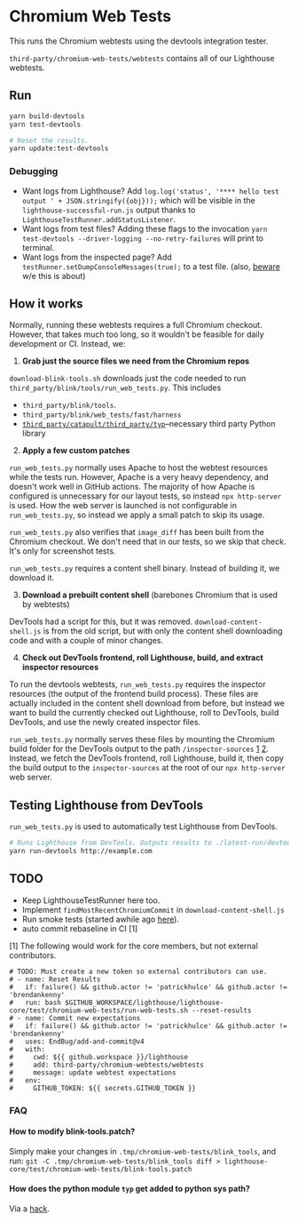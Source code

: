 # Chromium Web Tests

This runs the Chromium webtests using the devtools integration tester.

`third-party/chromium-web-tests/webtests` contains all of our Lighthouse webtests.

## Run

```sh
yarn build-devtools
yarn test-devtools

# Reset the results.
yarn update:test-devtools
```

### Debugging

* Want logs from Lighthouse? Add `log.log('status', '**** hello test output ' + JSON.stringify({obj}));` which will be visible in the `lighthouse-successful-run.js` output thanks to `LighthouseTestRunner.addStatusListener`.
* Want logs from test files? Adding these flags to the invocation `yarn test-devtools --driver-logging --no-retry-failures` will print to terminal.
* Want logs from the inspected page? Add `testRunner.setDumpConsoleMessages(true);` to a test file. (also, [beware](https://source.chromium.org/chromium/chromium/src/+/master:content/web_test/renderer/web_view_test_proxy.cc;l=125-129;drc=437e5d9a05535b9e2cd7b983f78b23ebc3d92b3f) w/e this is about)


## How it works

Normally, running these webtests requires a full Chromium checkout. However, that takes much too long, so it wouldn't be feasible for daily development or CI. Instead, we:

1) **Grab just the source files we need from the Chromium repos**

`download-blink-tools.sh` downloads just the code needed to run `third_party/blink/tools/run_web_tests.py`. This includes

* `third_party/blink/tools`.
* `third_party/blink/web_tests/fast/harness`
* [`third_party/catapult/third_party/typ`](https://source.chromium.org/chromium/chromium/src/+/master:third_party/catapult/third_party/typ/)–necessary third party Python library

2) **Apply a few custom patches**

`run_web_tests.py` normally uses Apache to host the webtest resources while the tests run. However, Apache is a very heavy dependency, and doesn't work well in GitHub actions. The majority of how Apache is configured is unnecessary for our layout tests, so instead `npx http-server` is used. How the web server is launched is not configurable in `run_web_tests.py`, so instead we apply a small patch to skip its usage.

`run_web_tests.py` also verifies that `image_diff` has been built from the Chromium checkout. We don't need that in our tests, so we skip that check. It's only for screenshot tests.

`run_web_tests.py` requires a content shell binary. Instead of building it, we download it.

3) **Download a prebuilt content shell** (barebones Chromium that is used by webtests)

DevTools had a script for this, but it was removed. `download-content-shell.js` is from the old script, but with only the content shell downloading code and with a couple of minor changes.

4) **Check out DevTools frontend, roll Lighthouse, build, and extract inspector resources**

To run the devtools webtests, `run_web_tests.py` requires the inspector resources (the output of the frontend build process). These files are actually included in the content shell download from before, but instead we want to build the currently checked out Lighthouse, roll to DevTools, build DevTools, and use the newly created inspector files.

`run_web_tests.py` normally serves these files by mounting the Chromium build folder for the DevTools output to the path `/inspector-sources` [1](https://source.chromium.org/chromium/chromium/src/+/master:third_party/blink/tools/blinkpy/web_tests/port/base.py;l=1280;drc=e8e4dcd1d1684251c33cda9b9fc93d7ea808e4bd) [2](https://source.chromium.org/chromium/chromium/src/+/master:third_party/blink/tools/blinkpy/web_tests/servers/apache_http.py;l=118;drc=32408e19204a7ffceebfe774d7e99f2041cf4338). Instead, we fetch the DevTools frontend, roll Lighthouse, build it, then copy the build output to the `inspector-sources` at the root of our `npx http-server` web server.

## Testing Lighthouse from DevTools

`run_web_tests.py` is used to automatically test Lighthouse from DevTools.

```sh
# Runs Lighthouse from DevTools. Outputs results to ./latest-run/devtools-lhr.json.
yarn run-devtools http://example.com
```

## TODO

* Keep LighthouseTestRunner here too.
* Implement `findMostRecentChromiumCommit` in `download-content-shell.js`
* Run smoke tests (started awhile ago [here](https://chromium-review.googlesource.com/c/chromium/src/+/1739566/3/third_party/blink/web_tests/http/tests/devtools/audits/audits-smoke-run.js)).
* auto commit rebaseline in CI [1]

[1] The following would work for the core members, but not external contributors.
```
# TODO: Must create a new token so external contributors can use.
# - name: Reset Results
#   if: failure() && github.actor != 'patrickhulce' && github.actor != 'brendankenny'
#   run: bash $GITHUB_WORKSPACE/lighthouse/lighthouse-core/test/chromium-web-tests/run-web-tests.sh --reset-results
# - name: Commit new expectations
#   if: failure() && github.actor != 'patrickhulce' && github.actor != 'brendankenny'
#   uses: EndBug/add-and-commit@v4
#   with:
#     cwd: ${{ github.workspace }}/lighthouse
#     add: third-party/chromium-webtests/webtests
#     message: update webtest expectations
#   env:
#     GITHUB_TOKEN: ${{ secrets.GITHUB_TOKEN }}
```

### FAQ

#### How to modify blink-tools.patch?

Simply make your changes in `.tmp/chromium-web-tests/blink_tools`, and run: `git -C .tmp/chromium-web-tests/blink_tools diff > lighthouse-core/test/chromium-web-tests/blink-tools.patch`

#### How does the python module `typ` get added to python sys path?

Via a [hack](https://source.chromium.org/chromium/chromium/src/+/master:third_party/blink/tools/blinkpy/web_tests/models/typ_types.py;l=7?q=add_typ_dir_to_sys_path).
